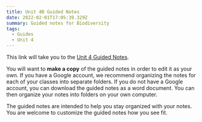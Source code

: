 ```yaml
---
title: Unit 4B Guided Notes
date: 2022-02-01T17:05:39.329Z
summary: Guided notes for Biodiversity
tags:
  - Guides
  - Unit 4
---
```


This link will take you to the [Unit 4 Guided Notes](https://docs.google.com/document/d/1f2T_jn6U2GFv2wvCwzpult0Antppzm-t38TNRCWaiM4/edit?usp=sharing).

You will want to **make a copy** of the guided notes in order to edit it as your own. If you have a Google account, we recommend organizing the notes for each of your classes into separate folders. If you do not have a Google account, you can download the guided notes as a word document. You can then organize your notes into folders on your own computer.

The guided notes are intended to help you stay organized with your notes. You are welcome to customize the guided notes how you see fit.
